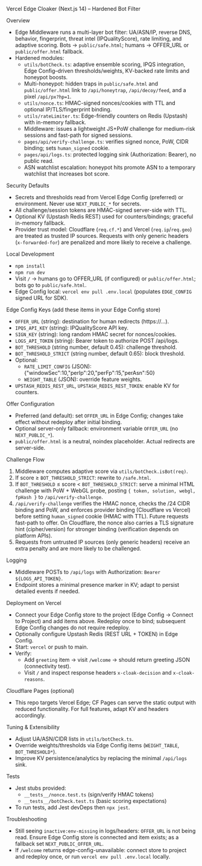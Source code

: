 Vercel Edge Cloaker (Next.js 14) – Hardened Bot Filter

Overview
- Edge Middleware runs a multi-layer bot filter: UA/ASN/IP, reverse DNS, behavior, fingerprint, threat intel (IPQualityScore), rate limiting, and adaptive scoring. Bots → `public/safe.html`; humans → OFFER_URL or `public/offer.html` fallback.
- Hardened modules:
  - `utils/botCheck.ts`: adaptive ensemble scoring, IPQS integration, Edge Config–driven thresholds/weights, KV-backed rate limits and honeypot boosts.
  - Multi-honeypot: hidden traps in `public/safe.html` and `public/offer.html` link to `/api/honeytrap`, `/api/decoy/feed`, and a pixel `/api/px?hp=1`.
  - `utils/nonce.ts`: HMAC-signed nonces/cookies with TTL and optional IP/TLS/fingerprint binding.
  - `utils/rateLimiter.ts`: Edge-friendly counters on Redis (Upstash) with in-memory fallback.
  - Middleware: issues a lightweight JS+PoW challenge for medium-risk sessions and fast-path for signed sessions.
  - `pages/api/verify-challenge.ts`: verifies signed nonce, PoW, CIDR binding; sets `human_signed` cookie.
  - `pages/api/logs.ts`: protected logging sink (Authorization: Bearer), no public read.
  - ASN watchlist escalation: honeypot hits promote ASN to a temporary watchlist that increases bot score.

Security Defaults
- Secrets and thresholds read from Vercel Edge Config (preferred) or environment. Never use `NEXT_PUBLIC_*` for secrets.
- All challenge/session tokens are HMAC-signed server-side with TTL.
- Optional KV (Upstash Redis REST) used for counters/bindings; graceful in-memory fallback.
- Provider trust model: Cloudflare (`req.cf.*`) and Vercel (`req.ip`/`req.geo`) are treated as trusted IP sources. Requests with only generic headers (`x-forwarded-for`) are penalized and more likely to receive a challenge.

Local Development
- `npm install`
- `npm run dev`
- Visit `/` → humans go to OFFER_URL (if configured) or `public/offer.html`; bots go to `public/safe.html`.
- Edge Config local: `vercel env pull .env.local` (populates `EDGE_CONFIG` signed URL for SDK).

Edge Config Keys (add these items in your Edge Config store)
- `OFFER_URL` (string): destination for human redirects (https://...).
- `IPQS_API_KEY` (string): IPQualityScore API key.
- `SIGN_KEY` (string): long random HMAC secret for nonces/cookies.
- `LOGS_API_TOKEN` (string): Bearer token to authorize POST /api/logs.
- `BOT_THRESHOLD` (string number, default 0.45): challenge threshold.
- `BOT_THRESHOLD_STRICT` (string number, default 0.65): block threshold.
- Optional:
  - `RATE_LIMIT_CONFIG` (JSON): {"windowSec":10,"perIp":20,"perFp":15,"perAsn":50}
  - `WEIGHT_TABLE` (JSON): override feature weights.
- `UPSTASH_REDIS_REST_URL`, `UPSTASH_REDIS_REST_TOKEN`: enable KV for counters.

Offer Configuration
- Preferred (and default): set `OFFER_URL` in Edge Config; changes take effect without redeploy after initial binding.
- Optional server-only fallback: environment variable `OFFER_URL` (no `NEXT_PUBLIC_*`).
- `public/offer.html` is a neutral, noindex placeholder. Actual redirects are server-side.

Challenge Flow
1) Middleware computes adaptive score via `utils/botCheck.isBot(req)`.
2) If score ≥ `BOT_THRESHOLD_STRICT`: rewrite to `/safe.html`.
3) If `BOT_THRESHOLD` ≤ score < `BOT_THRESHOLD_STRICT`: serve a minimal HTML challenge with PoW + WebGL probe, posting `{ token, solution, webgl, fpHash }` to `/api/verify-challenge`.
4) `/api/verify-challenge` verifies the HMAC nonce, checks the /24 CIDR binding and PoW, and enforces provider binding (Cloudflare vs Vercel) before setting `human_signed` cookie (HMAC with TTL). Future requests fast-path to offer. On Cloudflare, the nonce also carries a TLS signature hint (cipher/version) for stronger binding (verification depends on platform APIs).
5) Requests from untrusted IP sources (only generic headers) receive an extra penalty and are more likely to be challenged.

Logging
- Middleware POSTs to `/api/logs` with Authorization: `Bearer ${LOGS_API_TOKEN}`.
- Endpoint stores a minimal presence marker in KV; adapt to persist detailed events if needed.

Deployment on Vercel
- Connect your Edge Config store to the project (Edge Config → Connect to Project) and add items above. Redeploy once to bind; subsequent Edge Config changes do not require redeploy.
- Optionally configure Upstash Redis (REST URL + TOKEN) in Edge Config.
- Start: `vercel` or push to main.
- Verify:
  - Add `greeting` item → visit `/welcome` → should return greeting JSON (connectivity test).
  - Visit `/` and inspect response headers `x-cloak-decision` and `x-cloak-reasons`.

Cloudflare Pages (optional)
- This repo targets Vercel Edge; CF Pages can serve the static output with reduced functionality. For full features, adapt KV and headers accordingly.

Tuning & Extensibility
- Adjust UA/ASN/CIDR lists in `utils/botCheck.ts`.
- Override weights/thresholds via Edge Config items (`WEIGHT_TABLE`, `BOT_THRESHOLD*`).
- Improve KV persistence/analytics by replacing the minimal `/api/logs` sink.

Tests
- Jest stubs provided:
  - `__tests__/nonce.test.ts` (sign/verify HMAC tokens)
  - `__tests__/botCheck.test.ts` (basic scoring expectations)
- To run tests, add Jest devDeps then `npx jest`.

Troubleshooting
- Still seeing `inactive:env-missing` in logs/headers: `OFFER_URL` is not being read. Ensure Edge Config store is connected and item exists; as a fallback set `NEXT_PUBLIC_OFFER_URL`.
- If `/welcome` returns edge-config-unavailable: connect store to project and redeploy once, or run `vercel env pull .env.local` locally.
